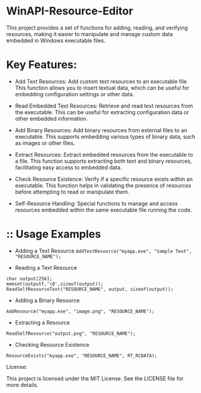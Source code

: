 # WinAPI-Resource-Editor
 This project provides a set of functions for adding, reading, and verifying resources, making it easier to manipulate and manage custom data embedded in Windows executable files.

# Key Features:
- Add Text Resources: Add custom text resources to an executable file. This function allows you to insert textual data, which can be useful for embedding configuration settings or other data.

- Read Embedded Text Resources: Retrieve and read text resources from the executable. This can be useful for extracting configuration data or other embedded information.

- Add Binary Resources: Add binary resources from external files to an executable. This supports embedding various types of binary data, such as images or other files.

- Extract Resources: Extract embedded resources from the executable to a file. This function supports extracting both text and binary resources, facilitating easy access to embedded data.

- Check Resource Existence: Verify if a specific resource exists within an executable. This function helps in validating the presence of resources before attempting to read or manipulate them.

- Self-Resource Handling: Special functions to manage and access resources embedded within the same executable file running the code.


# :: Usage Examples

- Adding a Text Resource
```AddTextResource("myapp.exe", "Sample Text", "RESOURCE_NAME");```

- Reading a Text Resource
```
char output[256];
memset(outputf,'\0',sizeof(output));
ReadSelfResourceText("RESOURCE_NAME", output, sizeof(output));
```

- Adding a Binary Resource
```
AddResource("myapp.exe", "image.png", "RESOURCE_NAME");
```

- Extracting a Resource
```
ReadSelfResource("output.png", "RESOURCE_NAME");
```

- Checking Resource Existence
```
ResourceExists("myapp.exe", "RESOURCE_NAME", RT_RCDATA);
```


License:

This project is licensed under the MIT License. See the LICENSE file for more details.
